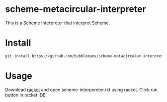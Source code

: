 # scheme-metacircular-interpreter
This is a Scheme interpreter that interpret Scheme.

# Install
```bash
git install https://github.com/bubblemans/scheme-metacircular-interpreter.git
```

# Usage
Download [racket](https://racket-lang.org/) and open scheme-interpereter.rkt using racket. Click run button in racket IDE.